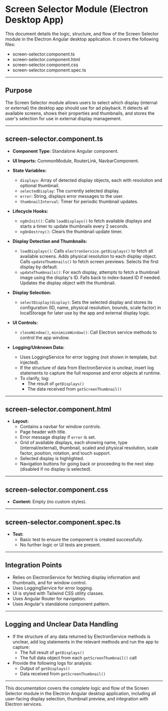 # Screen Selector Module (Electron Desktop App)

This document details the logic, structure, and flow of the Screen Selector module in the Electron Angular desktop application. It covers the following files:
- screen-selector.component.ts
- screen-selector.component.html
- screen-selector.component.css
- screen-selector.component.spec.ts

---

## Purpose

The Screen Selector module allows users to select which display (internal or external) the desktop app should use for ad playback. It detects all available screens, shows their properties and thumbnails, and stores the user's selection for use in external display management.

---

## screen-selector.component.ts

- **Component Type:** Standalone Angular component.
- **UI Imports:** CommonModule, RouterLink, NavbarComponent.
- **State Variables:**
  - `displays`: Array of detected display objects, each with resolution and optional thumbnail.
  - `selectedDisplay`: The currently selected display.
  - `error`: String, displays error messages to the user.
  - `thumbnailInterval`: Timer for periodic thumbnail updates.

- **Lifecycle Hooks:**
  - `ngOnInit()`: Calls `loadDisplays()` to fetch available displays and starts a timer to update thumbnails every 2 seconds.
  - `ngOnDestroy()`: Clears the thumbnail update timer.

- **Display Detection and Thumbnails:**
  - `loadDisplays()`: Calls `electronService.getDisplays()` to fetch all available screens. Adds physical resolution to each display object. Calls `updateThumbnails()` to fetch screen previews. Selects the first display by default.
  - `updateThumbnails()`: For each display, attempts to fetch a thumbnail image using the display's ID. Falls back to index-based ID if needed. Updates the display object with the thumbnail.

- **Display Selection:**
  - `selectDisplay(display)`: Sets the selected display and stores its configuration (ID, name, physical resolution, bounds, scale factor) in localStorage for later use by the app and external display logic.

- **UI Controls:**
  - `closeWindow()`, `minimizeWindow()`: Call Electron service methods to control the app window.

- **Logging/Unknown Data:**
  - Uses LoggingService for error logging (not shown in template, but injected).
  - If the structure of data from ElectronService is unclear, insert log statements to capture the full response and error objects at runtime.
  - To clarify, log:
    - The result of `getDisplays()`
    - The data received from `getScreenThumbnail()`

---

## screen-selector.component.html

- **Layout:**
  - Contains a navbar for window controls.
  - Page header with title.
  - Error message display if `error` is set.
  - Grid of available displays, each showing name, type (internal/external), thumbnail, scaled and physical resolution, scale factor, position, rotation, and touch support.
  - Selected display is highlighted.
  - Navigation buttons for going back or proceeding to the next step (disabled if no display is selected).

---

## screen-selector.component.css

- **Content:** Empty (no custom styles).

---

## screen-selector.component.spec.ts

- **Test:**
  - Basic test to ensure the component is created successfully.
  - No further logic or UI tests are present.

---

## Integration Points

- Relies on ElectronService for fetching display information and thumbnails, and for window control.
- Uses LoggingService for error logging.
- UI is styled with Tailwind CSS utility classes.
- Uses Angular Router for navigation.
- Uses Angular's standalone component pattern.

---

## Logging and Unclear Data Handling

- If the structure of any data returned by ElectronService methods is unclear, add log statements in the relevant methods and run the app to capture:
  - The full result of `getDisplays()`
  - The full data object from each `getScreenThumbnail()` call
- Provide the following logs for analysis:
  - Output of `getDisplays()`
  - Data received from `getScreenThumbnail()`

---

This documentation covers the complete logic and flow of the Screen Selector module in the Electron Angular desktop application, including all user-facing display selection, thumbnail preview, and integration with Electron services. 